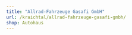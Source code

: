 ```yaml
---
title: "Allrad-Fahrzeuge Gasafi GmbH"
url: /kraichtal/allrad-fahrzeuge-gasafi-gmbh/
shop: Autohaus
---
```

